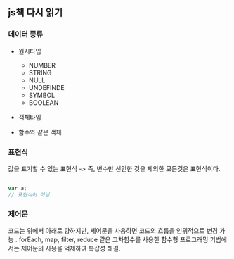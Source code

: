 ## js책 다시 읽기 

### 데이터 종류
- 원시타입
    - NUMBER
    - STRING
    - NULL
    - UNDEFINDE
    - SYMBOL
    - BOOLEAN

- 객체타입
 - 함수와 같은 객체 


### 표현식
값을 표기할 수 있는 표현식
-> 즉, 변수만 선언한 것을 제외한 모든것은 표현식이다. 

```javascript

var a;
// 표현식이 아님.

```

### 제어문 

코드는 위에서 아래로 향하지만, 제어문을 사용하면 코드의 흐름을 인위적으로 변경 가능 .
forEach, map, filter, reduce 같은 고차함수를 사용한 함수형 프로그래밍 기법에서는 제어문의 사용을 억제하여 복잡성 해결.

